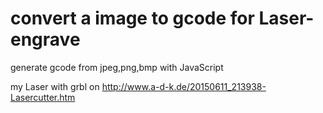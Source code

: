 # convert a image to gcode for Laser-engrave
generate gcode from jpeg,png,bmp with JavaScript

my Laser with grbl on http://www.a-d-k.de/20150611_213938-Lasercutter.htm
